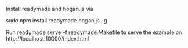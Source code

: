 

Install readymade and hogan.js via 

   sudo npm install readymade hogan.js -g

Run readymade serve -f readymade.Makefile
to serve the example on 
http://localhost:10000/index.html
